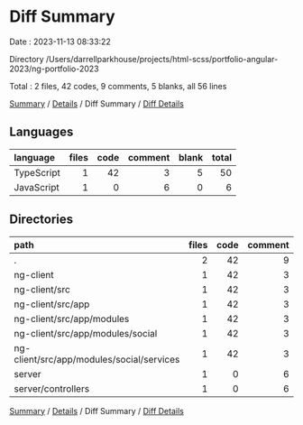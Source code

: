 # Diff Summary

Date : 2023-11-13 08:33:22

Directory /Users/darrellparkhouse/projects/html-scss/portfolio-angular-2023/ng-portfolio-2023

Total : 2 files,  42 codes, 9 comments, 5 blanks, all 56 lines

[Summary](results.md) / [Details](details.md) / Diff Summary / [Diff Details](diff-details.md)

## Languages
| language | files | code | comment | blank | total |
| :--- | ---: | ---: | ---: | ---: | ---: |
| TypeScript | 1 | 42 | 3 | 5 | 50 |
| JavaScript | 1 | 0 | 6 | 0 | 6 |

## Directories
| path | files | code | comment | blank | total |
| :--- | ---: | ---: | ---: | ---: | ---: |
| . | 2 | 42 | 9 | 5 | 56 |
| ng-client | 1 | 42 | 3 | 5 | 50 |
| ng-client/src | 1 | 42 | 3 | 5 | 50 |
| ng-client/src/app | 1 | 42 | 3 | 5 | 50 |
| ng-client/src/app/modules | 1 | 42 | 3 | 5 | 50 |
| ng-client/src/app/modules/social | 1 | 42 | 3 | 5 | 50 |
| ng-client/src/app/modules/social/services | 1 | 42 | 3 | 5 | 50 |
| server | 1 | 0 | 6 | 0 | 6 |
| server/controllers | 1 | 0 | 6 | 0 | 6 |

[Summary](results.md) / [Details](details.md) / Diff Summary / [Diff Details](diff-details.md)
